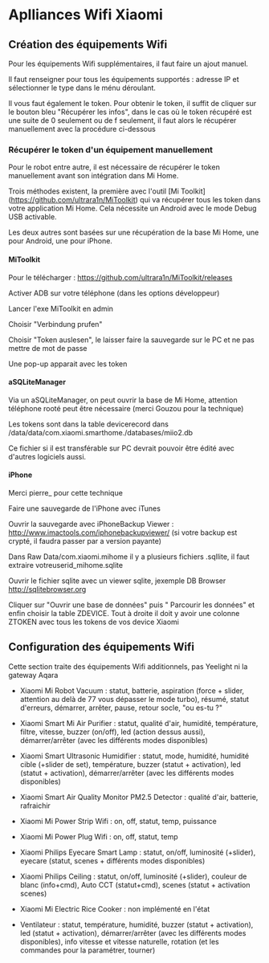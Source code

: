 # Aplliances Wifi Xiaomi

## Création des équipements Wifi

Pour les équipements Wifi supplémentaires, il faut faire un ajout manuel.

Il faut renseigner pour tous les équipements supportés : adresse IP et sélectionner le type dans le ménu déroulant.

Il vous faut également le token. Pour obtenir le token, il suffit de cliquer sur le bouton bleu "Récupérer les infos", dans le cas où le token récupéré est une suite de 0 seulement ou de f seulement, il faut alors le récupérer manuellement avec la procédure ci-dessous

### Récupérer le token d'un équipement manuellement

Pour le robot entre autre, il est nécessaire de récupérer le token manuellement avant son intégration dans Mi Home.

Trois méthodes existent, la première avec l'outil [Mi Toolkit] (https://github.com/ultrara1n/MiToolkit) qui va récupérer tous les token dans votre application Mi Home. Cela nécessite un Android avec le mode Debug USB activable.

Les deux autres sont basées sur une récupération de la base Mi Home, une pour Android, une pour iPhone.

#### MiToolkit

Pour le télécharger : https://github.com/ultrara1n/MiToolkit/releases

Activer ADB sur votre téléphone (dans les options développeur)

Lancer l'exe MiToolkit en admin

Choisir "Verbindung prufen"

Choisir "Token auslesen", le laisser faire la sauvegarde sur le PC et ne pas mettre de mot de passe

Une pop-up apparait avec les token

#### aSQLiteManager

Via un aSQLiteManager, on peut ouvrir la base de Mi Home, attention téléphone rooté peut être nécessaire (merci Gouzou pour la technique)

Les tokens sont dans la table devicerecord dans /data/data/com.xiaomi.smarthome./databases/miio2.db

Ce fichier si il est transférable sur PC devrait pouvoir être édité avec d'autres logiciels aussi.

#### iPhone

Merci pierre_ pour cette technique

Faire une sauvegarde de l'iPhone avec iTunes

Ouvrir la sauvegarde avec iPhoneBackup Viewer : http://www.imactools.com/iphonebackupviewer/ (si votre backup est crypté, il faudra passer par a version payante)

Dans Raw Data/com.xiaomi.mihome il y a plusieurs fichiers .sqllite, il faut extraire votreuserid_mihome.sqlite

Ouvrir le fichier sqlite avec un viewer sqlite, jexemple DB Browser http://sqlitebrowser.org

Cliquer sur "Ouvrir une base de données" puis " Parcourir les données" et enfin choisir la table ZDEVICE. Tout à droite il doit y avoir une colonne ZTOKEN avec tous les tokens de vos device Xiaomi

## Configuration des équipements Wifi

Cette section traite des équipements Wifi additionnels, pas Yeelight ni la gateway Aqara

* Xiaomi Mi Robot Vacuum : statut, batterie, aspiration (force + slider, attention au delà de 77 vous dépasser le mode turbo), résumé, statut d'erreurs, démarrer, arrêter, pause, retour socle, "ou es-tu ?"

* Xiaomi Smart Mi Air Purifier : statut, qualité d'air, humidité, température, filtre, vitesse, buzzer (on/off), led (action dessus aussi), démarrer/arrêter (avec les différents modes disponibles)

* Xiaomi Smart Ultrasonic Humidifier : statut, mode, humidité, humidité cible (+slider de set), température, buzzer (statut + activation), led (statut + activation), démarrer/arrêter (avec les différents modes disponibles)

* Xiaomi Smart Air Quality Monitor PM2.5 Detector : qualité d'air, batterie, rafraichir

* Xiaomi Mi Power Strip Wifi : on, off, statut, temp, puissance

* Xiaomi Mi Power Plug Wifi : on, off, statut, temp

* Xiaomi Philips Eyecare Smart Lamp : statut, on/off, luminosité (+slider), eyecare (statut, scenes + différents modes disponibles)

* Xiaomi Philips Ceiling : statut, on/off, luminosité (+slider), couleur de blanc (info+cmd), Auto CCT (statut+cmd), scenes (statut + activation scenes)

* Xiaomi Mi Electric Rice Cooker : non implémenté en l'état

* Ventilateur : statut, température, humidité, buzzer (statut + activation), led (statut + activation), démarrer/arrêter (avec les différents modes disponibles), info vitesse et vitesse naturelle, rotation (et les commandes pour la paramétrer, tourner)
